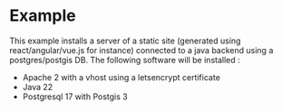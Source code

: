 # Example

This example installs a server of a static site (generated using react/angular/vue.js for instance) connected to a java backend using a postgres/postgis DB. The following software will be installed :

- Apache 2 with a vhost using a letsencrypt certificate
- Java 22
- Postgresql 17 with Postgis 3
